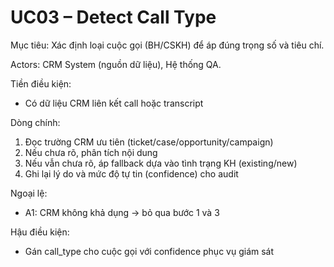 # UC03 – Detect Call Type

Mục tiêu: Xác định loại cuộc gọi (BH/CSKH) để áp đúng trọng số và tiêu chí.

Actors: CRM System (nguồn dữ liệu), Hệ thống QA.

Tiền điều kiện:
- Có dữ liệu CRM liên kết call hoặc transcript

Dòng chính:
1) Đọc trường CRM ưu tiên (ticket/case/opportunity/campaign)
2) Nếu chưa rõ, phân tích nội dung 
3) Nếu vẫn chưa rõ, áp fallback dựa vào tình trạng KH (existing/new)
4) Ghi lại lý do và mức độ tự tin (confidence) cho audit

Ngoại lệ:
- A1: CRM không khả dụng → bỏ qua bước 1 và 3

Hậu điều kiện:
- Gán call_type cho cuộc gọi với confidence phục vụ giám sát
